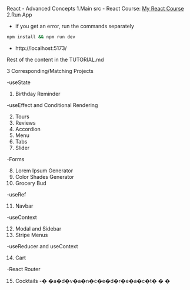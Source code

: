 React - Advanced Concepts
1.Main src - React Course: [My React Course](https://www.udemy.com/course/react-tutorial-and-projects-course/?referralCode=FEE6A921AF07E2563CEF)
2.Run App

- if you get an error, run the commands separately

```sh
npm install && npm run dev
```

- http://localhost:5173/

Rest of the content in the TUTORIAL.md

3 Corresponding/Matching Projects

-useState

1. Birthday Reminder

-useEffect and Conditional Rendering

2. Tours
3. Reviews
4. Accordion
5. Menu
6. Tabs
7. Slider

-Forms

8. Lorem Ipsum Generator
9. Color Shades Generator
10. Grocery Bud

-useRef

11. Navbar

-useContext

12. Modal and Sidebar
13. Stripe Menus

-useReducer and useContext

14. Cart

-React Router

15. Cocktails
-� �a�d�v�a�n�c�e�d�r�e�a�c�t�
�
�
